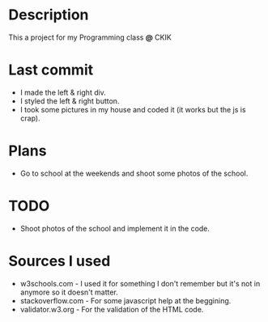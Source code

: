# Description

This a project for my Programming class **@** CKIK

# Last commit

- I made the left & right div.
- I styled the left & right button.
- I took some pictures in my house and coded it (it works but the js is crap).

# Plans

- Go to school at the weekends and shoot some photos of the school.

# TODO

- Shoot photos of the school and implement it in the code.

# Sources I used

- w3schools.com - I used it for something I don't remember but it's not in anymore so it doesn't matter.
- stackoverflow.com - For some javascript help at the beggining.
- validator.w3.org - For the validation of the HTML code.